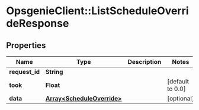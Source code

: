 # OpsgenieClient::ListScheduleOverrideResponse

## Properties
Name | Type | Description | Notes
------------ | ------------- | ------------- | -------------
**request_id** | **String** |  | 
**took** | **Float** |  | [default to 0.0]
**data** | [**Array&lt;ScheduleOverride&gt;**](ScheduleOverride.md) |  | [optional] 



